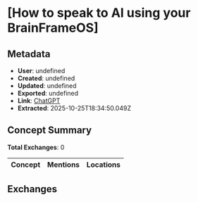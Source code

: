# \[How to speak to AI using your BrainFrameOS\]

## Metadata

- **User**: undefined
- **Created**: undefined
- **Updated**: undefined
- **Exported**: undefined
- **Link**: [ChatGPT](undefined)
- **Extracted**: 2025-10-25T18:34:50.049Z

## Concept Summary

**Total Exchanges**: 0

| Concept | Mentions | Locations |
|---------|----------|----------|

## Exchanges

